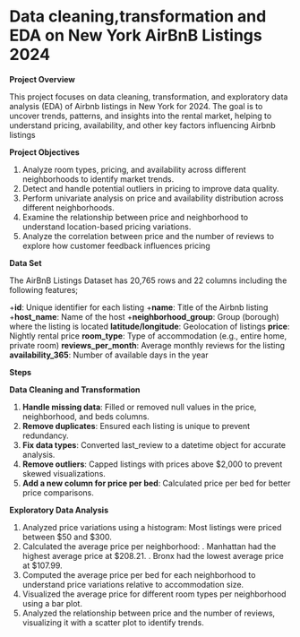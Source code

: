 # Data cleaning,transformation and EDA on New York AirBnB Listings 2024

**Project Overview**

This project focuses on data cleaning, transformation, and exploratory data analysis (EDA) of Airbnb listings in New York for 2024. The goal is to uncover trends, patterns, and insights into the rental market, helping to understand pricing, availability, and other key factors influencing Airbnb listings

**Project Objectives**
1. Analyze room types, pricing, and availability across different neighborhoods to identify market trends.
2. Detect and handle potential outliers in pricing to improve data quality.
3. Perform univariate analysis on price and availability distribution across different neighborhoods.
4. Examine the relationship between price and neighborhood to understand location-based pricing variations.
5. Analyze the correlation between price and the number of reviews to explore how customer feedback influences pricing

**Data Set**

The AirBnB Listings Dataset has 20,765 rows and 22 columns including the following features;

+**id**: Unique identifier for each listing
+**name**: Title of the Airbnb listing
+**host_name**: Name of the host
+**neighborhood_group**: Group (borough) where the listing is located
**latitude/longitude**: Geolocation of listings
**price**: Nightly rental price
**room_type**: Type of accommodation (e.g., entire home, private room)
**reviews_per_month**: Average monthly reviews for the listing
**availability_365**: Number of available days in the year

**Steps**

**Data Cleaning and Transformation**

1. **Handle missing data**: Filled or removed null values in the price, neighborhood, and beds columns.
2. **Remove duplicates**: Ensured each listing is unique to prevent redundancy.
3. **Fix data types**: Converted last_review to a datetime object for accurate analysis.
4. **Remove outliers**: Capped listings with prices above $2,000 to prevent skewed visualizations.
5. **Add a new column for price per bed**: Calculated price per bed for better price comparisons.
   
 **Exploratory Data Analysis**
 
1. Analyzed price variations using a histogram: Most listings were priced between $50 and $300.
2. Calculated the average price per neighborhood:
  . Manhattan had the highest average price at $208.21.
  . Bronx had the lowest average price at $107.99.
3.  Computed the average price per bed for each neighborhood to understand price variations relative to accommodation size.
4. Visualized the average price for different room types per neighborhood using a bar plot.
5. Analyzed the relationship between price and the number of reviews, visualizing it with a scatter plot to identify trends.
